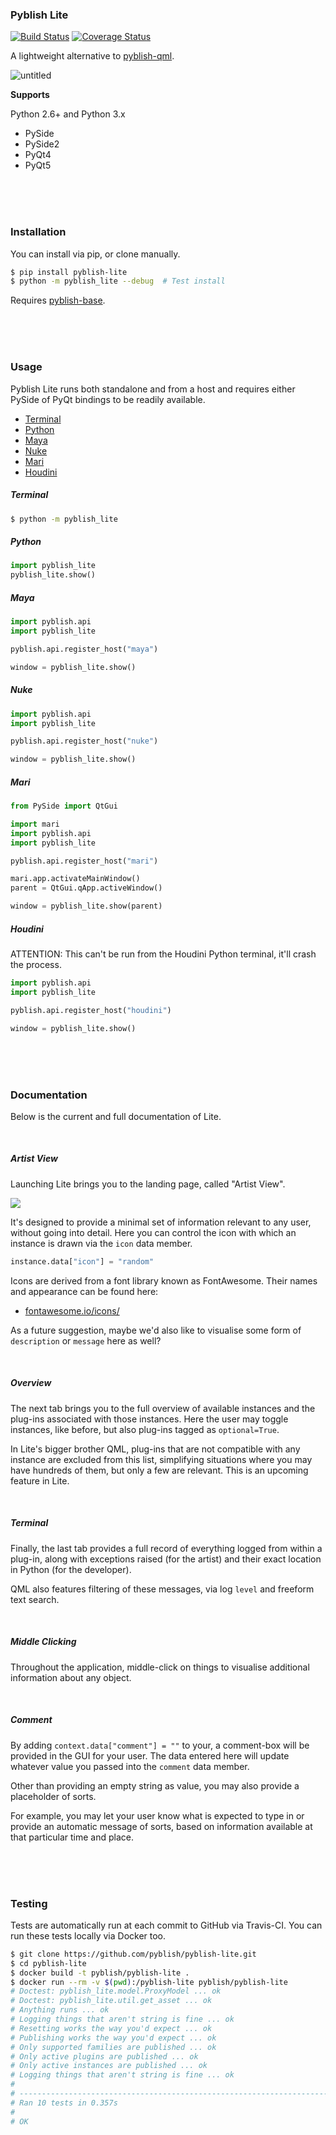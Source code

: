 ### Pyblish Lite

[![Build Status](https://travis-ci.org/pyblish/pyblish-lite.svg?branch=master)](https://travis-ci.org/pyblish/pyblish-lite) [![Coverage Status](https://coveralls.io/repos/github/pyblish/pyblish-lite/badge.svg?branch=master)](https://coveralls.io/github/pyblish/pyblish-lite?branch=master)

A lightweight alternative to [pyblish-qml](https://github.com/pyblish/pyblish-qml).

![untitled](https://cloud.githubusercontent.com/assets/2152766/15649651/0785cdc2-266b-11e6-81aa-182e55234854.gif)

**Supports**

Python 2.6+ and Python 3.x

- PySide
- PySide2
- PyQt4
- PyQt5

<br>
<br>
<br>

### Installation

You can install via pip, or clone manually.

```bash
$ pip install pyblish-lite
$ python -m pyblish_lite --debug  # Test install
```

Requires [pyblish-base](https://github.com/pyblish/pyblish-base).

<br>
<br>
<br>

### Usage

Pyblish Lite runs both standalone and from a host and requires either PySide of PyQt bindings to be readily available.

- [Terminal](#terminal)
- [Python](#python)
- [Maya](#maya)
- [Nuke](#nuke)
- [Mari](#mari)
- [Houdini](#houdini)

##### Terminal

```bash
$ python -m pyblish_lite
```

##### Python

```python
import pyblish_lite
pyblish_lite.show()
```

##### Maya

```python
import pyblish.api
import pyblish_lite

pyblish.api.register_host("maya")

window = pyblish_lite.show()
```

##### Nuke

```python
import pyblish.api
import pyblish_lite

pyblish.api.register_host("nuke")

window = pyblish_lite.show()
```

##### Mari

```python
from PySide import QtGui

import mari
import pyblish.api
import pyblish_lite

pyblish.api.register_host("mari")

mari.app.activateMainWindow()
parent = QtGui.qApp.activeWindow()

window = pyblish_lite.show(parent)
```

##### Houdini

ATTENTION: This can't be run from the Houdini Python terminal, it'll crash the process.

```python
import pyblish.api
import pyblish_lite

pyblish.api.register_host("houdini")

window = pyblish_lite.show()
```

<br>
<br>
<br>

### Documentation

Below is the current and full documentation of Lite.

<br>

##### Artist View

Launching Lite brings you to the landing page, called "Artist View".

![](http://forums.pyblish.com/uploads/default/original/1X/92c8f51dfe3da624a249f55e88f95b6a7d83193a.gif)

It's designed to provide a minimal set of information relevant to any user, without going into detail. Here you can control the icon with which an instance is drawn via the `icon` data member.

```python
instance.data["icon"] = "random"
```

Icons are derived from a font library known as FontAwesome. Their names and appearance can be found here:

- [fontawesome.io/icons/](http://fontawesome.io/icons/)

As a future suggestion, maybe we'd also like to visualise some form of `description` or `message` here as well?

<br>

##### Overview

The next tab brings you to the full overview of available instances and the plug-ins associated with those instances. Here the user may toggle instances, like before, but also plug-ins tagged as `optional=True`.

In Lite's bigger brother QML, plug-ins that are not compatible with any instance are excluded from this list, simplifying situations where you may have hundreds of them, but only a few are relevant. This is an upcoming feature in Lite.

<br>

##### Terminal

Finally, the last tab provides a full record of everything logged from within a plug-in, along with exceptions raised (for the artist) and their exact location in Python (for the developer).

QML also features filtering of these messages, via log `level` and freeform text search.

<br>

##### Middle Clicking

Throughout the application, middle-click on things to visualise additional information about any object.

<br>

##### Comment

By adding `context.data["comment"] = ""` to your, a comment-box will be provided in the GUI for your user. The data entered here will update whatever value you passed into the `comment` data member.

Other than providing an empty string as value, you may also provide a placeholder of sorts.

For example, you may let your user know what is expected to type in or provide an automatic message of sorts, based on information available at that particular time and place.

<br>
<br>
<br>

### Testing

Tests are automatically run at each commit to GitHub via Travis-CI. You can run these tests locally via Docker too.

```bash
$ git clone https://github.com/pyblish/pyblish-lite.git
$ cd pyblish-lite
$ docker build -t pyblish/pyblish-lite .
$ docker run --rm -v $(pwd):/pyblish-lite pyblish/pyblish-lite
# Doctest: pyblish_lite.model.ProxyModel ... ok
# Doctest: pyblish_lite.util.get_asset ... ok
# Anything runs ... ok
# Logging things that aren't string is fine ... ok
# Resetting works the way you'd expect ... ok
# Publishing works the way you'd expect ... ok
# Only supported families are published ... ok
# Only active plugins are published ... ok
# Only active instances are published ... ok
# Logging things that aren't string is fine ... ok
#
# ----------------------------------------------------------------------
# Ran 10 tests in 0.357s
#
# OK
```
